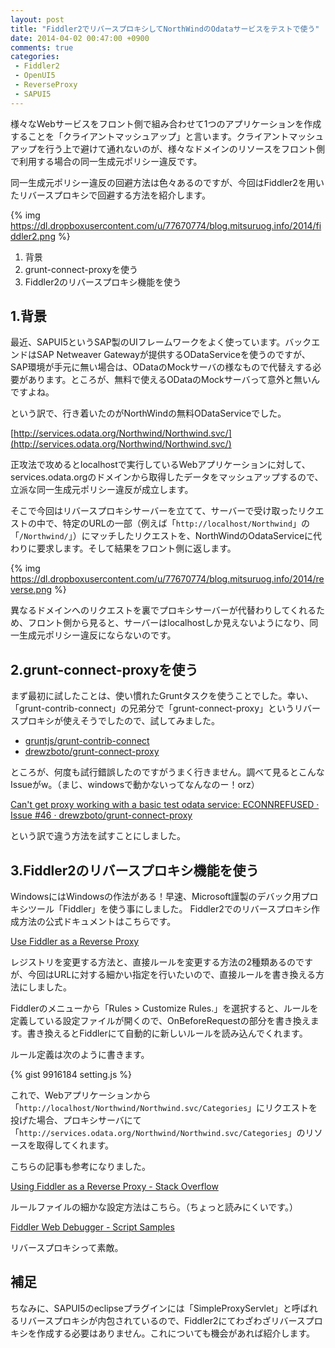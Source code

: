 ```yaml
---
layout: post
title: "Fiddler2でリバースプロキシしてNorthWindのOdataサービスをテストで使う"
date: 2014-04-02 00:47:00 +0900
comments: true
categories: 
 - Fiddler2
 - OpenUI5
 - ReverseProxy
 - SAPUI5
---
```


様々なWebサービスをフロント側で組み合わせて1つのアプリケーションを作成することを「クライアントマッシュアップ」と言います。クライアントマッシュアップを行う上で避けて通れないのが、様々なドメインのリソースをフロント側で利用する場合の同一生成元ポリシー違反です。

同一生成元ポリシー違反の回避方法は色々あるのですが、今回はFiddler2を用いたリバースプロキシで回避する方法を紹介します。

<!-- more -->

{% img https://dl.dropboxusercontent.com/u/77670774/blog.mitsuruog.info/2014/fiddler2.png %}

1.  背景
2.  grunt-connect-proxyを使う
3.  Fiddler2のリバースプロキシ機能を使う

## 1.背景

最近、SAPUI5というSAP製のUIフレームワークをよく使っています。バックエンドはSAP Netweaver Gatewayが提供するODataServiceを使うのですが、SAP環境が手元に無い場合は、ODataのMockサーバの様なもので代替えする必要があります。ところが、無料で使えるODataのMockサーバって意外と無いんですよね。

という訳で、行き着いたのがNorthWindの無料ODataServiceでした。

[http://services.odata.org/Northwind/Northwind.svc/](http://services.odata.org/Northwind/Northwind.svc/)

正攻法で攻めるとlocalhostで実行しているWebアプリケーションに対して、services.odata.orgのドメインから取得したデータをマッシュアップするので、立派な同一生成元ポリシー違反が成立します。

そこで今回はリバースプロキシサーバーを立てて、サーバーで受け取ったリクエストの中で、特定のURLの一部（例えば「`http://localhost/Northwind`」の「`/Northwind/`」）にマッチしたリクエストを、NorthWindのOdataServiceに代わりに要求します。そして結果をフロント側に返します。

{% img https://dl.dropboxusercontent.com/u/77670774/blog.mitsuruog.info/2014/reverse.png %}

異なるドメインへのリクエストを裏でプロキシサーバーが代替わりしてくれるため、フロント側から見ると、サーバーはlocalhostしか見えないようになり、同一生成元ポリシー違反にならないのです。


## 2.grunt-connect-proxyを使う 

まず最初に試したことは、使い慣れたGruntタスクを使うことでした。幸い、「grunt-contrib-connect」の兄弟分で「grunt-connect-proxy」というリバースプロキシが使えそうでしたので、試してみました。

* [gruntjs/grunt-contrib-connect](https://github.com/gruntjs/grunt-contrib-connect)
* [drewzboto/grunt-connect-proxy](https://github.com/drewzboto/grunt-connect-proxy)

ところが、何度も試行錯誤したのですがうまく行きません。調べて見るとこんなIssueがw。（まじ、windowsで動かないってなんなのー！orz）

[Can't get proxy working with a basic test odata service: ECONNREFUSED · Issue #46 · drewzboto/grunt-connect-proxy](https://github.com/drewzboto/grunt-connect-proxy/issues/46)

という訳で違う方法を試すことにしました。

## 3.Fiddler2のリバースプロキシ機能を使う

WindowsにはWindowsの作法がある！早速、Microsoft謹製のデバック用プロキシツール「Fiddler」を使う事にしました。
Fiddler2でのリバースプロキシ作成方法の公式ドキュメントはこちらです。

[Use Fiddler as a Reverse Proxy](http://docs.telerik.com/fiddler/configure-fiddler/tasks/usefiddlerasreverseproxy)

レジストリを変更する方法と、直接ルールを変更する方法の2種類あるのですが、今回はURLに対する細かい指定を行いたいので、直接ルールを書き換える方法にしました。

Fiddlerのメニューから「Rules > Customize Rules.」を選択すると、ルールを定義している設定ファイルが開くので、OnBeforeRequestの部分を書き換えます。書き換えるとFiddlerにて自動的に新しいルールを読み込んでくれます。

ルール定義は次のように書きます。

{% gist 9916184 setting.js %}

これで、Webアプリケーションから「`http://localhost/Northwind/Northwind.svc/Categories`」にリクエストを投げた場合、プロキシサーバにて「`http://services.odata.org/Northwind/Northwind.svc/Categories`」のリソースを取得してくれます。

こちらの記事も参考になりました。

[Using Fiddler as a Reverse Proxy - Stack Overflow](http://stackoverflow.com/questions/9831044/using-fiddler-as-a-reverse-proxy)

ルールファイルの細かな設定方法はこちら。（ちょっと読みにくいです。）

[Fiddler Web Debugger - Script Samples](http://fiddlerbook.com/Fiddler/dev/ScriptSamples.asp)

リバースプロキシって素敵。

## 補足

ちなみに、SAPUI5のeclipseプラグインには「SimpleProxyServlet」と呼ばれるリバースプロキシが内包されているので、Fiddler2にてわざわざリバースプロキシを作成する必要はありません。これについても機会があれば紹介します。